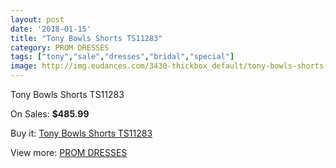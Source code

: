 ```yaml
---
layout: post
date: '2018-01-15'
title: "Tony Bowls Shorts TS11283"
category: PROM DRESSES
tags: ["tony","sale","dresses","bridal","special"]
image: http://img.eudances.com/3430-thickbox_default/tony-bowls-shorts-ts11283.jpg
---
```

Tony Bowls Shorts TS11283

On Sales: **$485.99**
<a href="https://www.eudances.com/en/prom-dresses/1162-tony-bowls-shorts-ts11283.html"><amp-img layout="responsive" width="600" height="600" src="//img.eudances.com/3430-thickbox_default/tony-bowls-shorts-ts11283.jpg" alt="Tony Bowls Shorts TS11283 0" /></a>
<a href="https://www.eudances.com/en/prom-dresses/1162-tony-bowls-shorts-ts11283.html"><amp-img layout="responsive" width="600" height="600" src="//img.eudances.com/3433-thickbox_default/tony-bowls-shorts-ts11283.jpg" alt="Tony Bowls Shorts TS11283 1" /></a>
<a href="https://www.eudances.com/en/prom-dresses/1162-tony-bowls-shorts-ts11283.html"><amp-img layout="responsive" width="600" height="600" src="//img.eudances.com/3432-thickbox_default/tony-bowls-shorts-ts11283.jpg" alt="Tony Bowls Shorts TS11283 2" /></a>
<a href="https://www.eudances.com/en/prom-dresses/1162-tony-bowls-shorts-ts11283.html"><amp-img layout="responsive" width="600" height="600" src="//img.eudances.com/3431-thickbox_default/tony-bowls-shorts-ts11283.jpg" alt="Tony Bowls Shorts TS11283 3" /></a>

Buy it: [Tony Bowls Shorts TS11283](https://www.eudances.com/en/prom-dresses/1162-tony-bowls-shorts-ts11283.html "Tony Bowls Shorts TS11283")

View more: [PROM DRESSES](https://www.eudances.com/en/13-prom-dresses "PROM DRESSES")